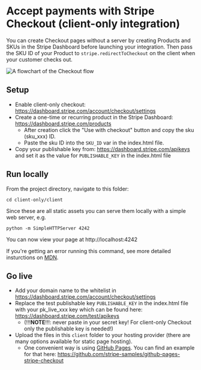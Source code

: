 # Accept payments with Stripe Checkout (client-only integration)

You can create Checkout pages without a server by creating Products and SKUs in the Stripe Dashboard before launching your integration. Then pass the SKU ID of your Product to `stripe.redirectToCheckout` on the client when your customer checks out.

<img src="https://storage.googleapis.com/stripe-samples-flow-charts/checkout-one-time-client-only.png" alt="A flowchart of the Checkout flow" align="center">

## Setup

- Enable client-only checkout: https://dashboard.stripe.com/account/checkout/settings
- Create a one-time or recurring product in the Stripe Dashboard: https://dashboard.stripe.com/products
  - After creation click the "Use with checkout" button and copy the sku (sku_xxx) ID.
  - Paste the sku ID into the `SKU_ID` var in the index.html file.
- Copy your publishable key from: https://dashboard.stripe.com/apikeys and set it as the value for `PUBLISHABLE_KEY` in the index.html file

## Run locally

From the project directory, navigate to this folder:

    cd client-only/client

Since these are all static assets you can serve them locally with a simple web server, e.g.

    python -m SimpleHTTPServer 4242

You can now view your page at http://localhost:4242

If you're getting an error running this command, see more detailed insturctions on [MDN](https://developer.mozilla.org/en-US/docs/Learn/Common_questions/set_up_a_local_testing_server).

## Go live

- Add your domain name to the whitelist in https://dashboard.stripe.com/account/checkout/settings
- Replace the test publishable key `PUBLISHABLE_KEY` in the index.html file with your pk_live_xxx key which can be found here: https://dashboard.stripe.com/test/apikeys
  - (!!!**NOTE**!!!: never paste in your secret key! For client-only Checkout only the publishable key is needed!)
- Upload the files in this `client` folder to your hosting provider (there are many options available for static page hosting).
  - One convenient way is using [GitHub Pages](https://pages.github.com/). You can find an example for that here: https://github.com/stripe-samples/github-pages-stripe-checkout
